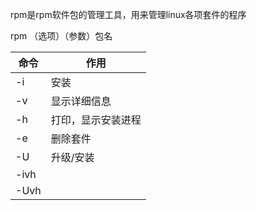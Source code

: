 
rpm是rpm软件包的管理工具，用来管理linux各项套件的程序

rpm （选项）（参数）包名

| 命令 | 作用               |
| ---- | ------------------ |
| -i   | 安装               |
| -v   | 显示详细信息       |
| -h   | 打印，显示安装进程 |
| -e   | 删除套件                   |
| -U   | 升级/安装          |
| -ivh |                    |
| -Uvh |                    |


